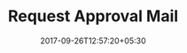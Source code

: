 ---
title: "Request Approval Mail"
date: 2017-09-26T12:57:20+05:30
draft: false
layout: request-approved
url: /account/request-approved-return/

---